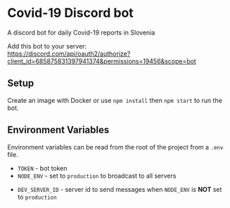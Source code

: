 # Covid-19 Discord bot

A discord bot for daily Covid-19 reports in Slovenia

Add this bot to your server:  
https://discord.com/api/oauth2/authorize?client_id=685875831397941374&permissions=19456&scope=bot

## Setup

Create an image with Docker or use `npm install` then `npm start` to run the bot.

## Environment Variables

Environment variables can be read from the root of the project from a `.env` file.

- `TOKEN` - bot token
- `NODE_ENV` - set to `production` to broadcast to all servers
+ `DEV_SERVER_ID` - server id to send messages when `NODE_ENV` is **NOT** set to `production`